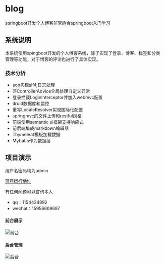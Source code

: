 # blog



 springboot开发个人博客非常适合springboot入门学习



## 系统说明

 本系统使用spingboot开发的个人博客系统，除了实现了登录，博客、标签和分类管理等功能，对于博客的评论也进行了具体实现。



### 技术分析

* aop实现slf4j日志处理
* @ControllerAdvice全局处理自定义异常
* 登录拦截LoginInterceptor并加入webmvc配置
* druid数据库和监控
* 重写LocaleResolver实现国际化配置
* springmvc的文件上传和restful风格
* 前端使用semantic ui框架支持响应式
* 前后端集成markdown编辑器
* Thymeleaf模板加载数据
* Mybatis作为数据层





## 项目演示

用户名密码均为admin

[项目运行地址](http://123.57.43.185/blog/index/1/6)

有任何问题可以咨询本人

* qq：1154424892
* wechat：15956609697

#### 前台展示

![前台](https://img-blog.csdnimg.cn/20200509191718370.png?x-oss-process=image/watermark,type_ZmFuZ3poZW5naGVpdGk,shadow_10,text_aHR0cHM6Ly9ibG9nLmNzZG4ubmV0L3FxXzQxMDc5Mjcw)



#### 后台管理

![后台](https://img-blog.csdnimg.cn/20200509191959645.png?x-oss-process=image/watermark,type_ZmFuZ3poZW5naGVpdGk,shadow_10,text_aHR0cHM6Ly9ibG9nLmNzZG4ubmV0L3FxXzQxMDc5Mjcw)

